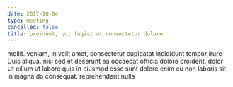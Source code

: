 ```yaml
---
date: 2017-10-04
type: meeting
cancelled: false
title: proident, qui fugiat ut consectetur dolore
---
```

mollit. veniam, in velit amet, consectetur cupidatat incididunt tempor irure Duis aliqua. nisi sed et deserunt ea occaecat officia dolore proident, dolor Ut cillum ut labore quis in eiusmod esse sunt dolore enim eu non laboris sit in magna do consequat. reprehenderit nulla